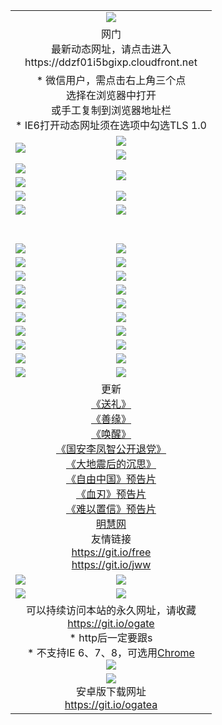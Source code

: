 ﻿<table>
  <tr></tr>
  <tr><td colspan=2 align=center><img src="https://cloud.githubusercontent.com/assets/11880933/13434984/f430fae2-e012-11e5-814f-c2df1e82b247.jpg" /></td></tr>
  <tr><td colspan=2 align=center>网门<br>最新动态网址，请点击进入
<br>https://ddzf01i5bgixp.cloudfront.net
    </td>
  </tr>
  <tr>
    <td colspan=2 align=center>* 微信用户，需点击右上角三个点<br>选择在浏览器中打开<br>或手工复制到浏览器地址栏
    <br>* IE6打开动态网址须在选项中勾选TLS 1.0</td>
  </tr>
  <tr>
    <td rowspan=2><a href="https://ddzf01i5bgixp.cloudfront.net/ogUP.aspx?name=11DKC.mp4&list=11DKC" target="_blank"><img src="https://ddzf01i5bgixp.cloudfront.net/Up/11DKC1.jpg" /></a></td> 
    <td><div><a href="https://ddzf01i5bgixp.cloudfront.net/ogUP.aspx?name=LRWS.mp4&list=LRWS" target="_blank"><img src="https://ddzf01i5bgixp.cloudfront.net/Up/LRWS.jpg" /></a></td>
   </tr>
  <tr>
    <td><a href="https://ddzf01i5bgixp.cloudfront.net/ogNiceVedio.aspx" target="_blank"><img src="https://ddzf01i5bgixp.cloudfront.net/Up/11TGKDY.jpg" /></a></td>
  </tr>
  <tr>
    <td><a href="https://ddzf01i5bgixp.cloudfront.net/ogUP.aspx?name=JQR.mp4&count=2" target="_blank"><img src="https://ddzf01i5bgixp.cloudfront.net/Up/JQR.jpg" /></a></td>   
    <td rowspan=2><a href="https://ddzf01i5bgixp.cloudfront.net/ogUP.aspx?name=JP.mp4&count=9" target="_blank"><img src="https://ddzf01i5bgixp.cloudfront.net/Up/JP.jpg" /></td>
  </tr>
  <tr>
    <td><a href="https://ddzf01i5bgixp.cloudfront.net/ogUP.aspx?name=WH.mp4" target="_blank"><img src="https://ddzf01i5bgixp.cloudfront.net/Up/WH.jpg" /></a></td>
  </tr>
  <tr>
    <td><a href="https://ddzf01i5bgixp.cloudfront.net/ogUP.aspx?name=SSZJ.mp4&list=SSZJ" target="_blank"><img src="https://ddzf01i5bgixp.cloudfront.net/Up/SSZJ.jpg" /></a></td>
    <td><a href="https://ddzf01i5bgixp.cloudfront.net/ogUP.aspx?name=1XQK.mp4&count=13" target="_blank"><img src="https://ddzf01i5bgixp.cloudfront.net/Up/1XQK.jpg" /></a</td>
  </tr>
  <tr>
    <td><a href="https://ddzf01i5bgixp.cloudfront.net/ogUP.aspx?name=ZY.mp4&count=2015|16" target="_blank"><img src="https://ddzf01i5bgixp.cloudfront.net/Up/ZY.jpg" /></a</td>
    <td><a href="https://ddzf01i5bgixp.cloudfront.net/ogUP.aspx?name=XTFY.mp4&count=B|2,A|24" target="_blank"><img src="https://ddzf01i5bgixp.cloudfront.net/Up/XTFY.jpg" /></a></td>
  </tr>
  <tr height="40">
  </tr>
  <tr>
    <td><a href="https://ddzf01i5bgixp.cloudfront.net/ogUP.aspx?name=4SQQ.mp4&list=4SQQ" target="_blank"><img src="https://ddzf01i5bgixp.cloudfront.net/Up/4SQQ0.jpg"/></a></td>
    <td><a href="https://ddzf01i5bgixp.cloudfront.net/ogUP.aspx?name=4SHQ.mp4&list=4SHQ" target="_blank"><img src="https://ddzf01i5bgixp.cloudfront.net/Up/4SHQ0.jpg"/></a></td>
  </tr>
  <tr>
    <td><a href="https://ddzf01i5bgixp.cloudfront.net/ogUP.aspx?name=4SZG.mp4&list=4SZG" target="_blank"><img src="https://ddzf01i5bgixp.cloudfront.net/Up/4SZG0.jpg"/></a></td>
    <td><a href="https://ddzf01i5bgixp.cloudfront.net/ogUP.aspx?name=4SDJ.mp4&list=4SDJ" target="_blank"><img src="https://ddzf01i5bgixp.cloudfront.net/Up/4SDJ0.jpg"/></a></td>
  </tr>
  <tr>
    <td><a href="https://ddzf01i5bgixp.cloudfront.net/ogUP.aspx?name=4SGX.mp4&list=4SGX" target="_blank"><img src="https://ddzf01i5bgixp.cloudfront.net/Up/4SGX0.jpg"/></a></td>
    <td><a href="https://ddzf01i5bgixp.cloudfront.net/ogUP.aspx?name=4SHD.mp4&list=4SHD" target="_blank"><img src="https://ddzf01i5bgixp.cloudfront.net/Up/4SHD0.jpg"/></a></td>
  </tr>
  <tr>
    <td><a href="https://ddzf01i5bgixp.cloudfront.net/ogUP.aspx?name=4CTX.mp4&list=4CTX" target="_blank"><img src="https://ddzf01i5bgixp.cloudfront.net/Up/4CTX0.jpg"/></a></td>
    <td><a href="https://ddzf01i5bgixp.cloudfront.net/ogUP.aspx?name=4CWZ.mp4&list=4CWZ" target="_blank"><img src="https://ddzf01i5bgixp.cloudfront.net/Up/4CWZ0.jpg"/></a></td>
  </tr>
  <tr>
    <td><a href="https://ddzf01i5bgixp.cloudfront.net/onUP.aspx?name=https://d1pog55izwmvoe.cloudfront.net/" target="_blank"><img src="https://ddzf01i5bgixp.cloudfront.net/Up/0DTW.jpg"/></a></td>
    <td><a href="https://ddzf01i5bgixp.cloudfront.net/onUP.aspx?name=https://d240ns8up8earz.cloudfront.net/acenter/" target="_blank"><img src="https://ddzf01i5bgixp.cloudfront.net/Up/0TDW.jpg" /></a></td>
  </tr>
  <tr>
    <td><a href="https://ddzf01i5bgixp.cloudfront.net/onUP.aspx?name=https://d4508d6vomz2p.cloudfront.net/gb/nsc413.htm" target="_blank"><img src="https://ddzf01i5bgixp.cloudfront.net/Up/0DJY.jpg" /></a></td>
    <td><a href="https://ddzf01i5bgixp.cloudfront.net/onUP.aspx?name=https://dilo7bqpjb57y.cloudfront.net/xtr/gb/prog204.html" target="_blank"><img src="https://ddzf01i5bgixp.cloudfront.net/Up/0XTR.jpg" /></a></td>
  </tr>
  <tr>
    <td><a href="https://ddzf01i5bgixp.cloudfront.net/onUP.aspx?name=https://d3aj00iefsmfgc.cloudfront.net/" target="_blank"><img src="https://ddzf01i5bgixp.cloudfront.net/Up/0MHW.jpg" /></a></td>
    <td><a href="https://ddzf01i5bgixp.cloudfront.net/onUP.aspx?name=https://d20wz7qt14x5d2.cloudfront.net/" target="_blank"><img src="https://ddzf01i5bgixp.cloudfront.net/Up/0ZJW.jpg" /></a></td>
  </tr>
  <tr>
    <td><a href="https://ddzf01i5bgixp.cloudfront.net/ogUP.aspx?name=0FG.zip" target="_blank"><img src="https://ddzf01i5bgixp.cloudfront.net/Up/0FG.jpg" /></a></td>
    <td><a href="https://ddzf01i5bgixp.cloudfront.net/ogUP.aspx?name=0FGA.apk" target="_blank"><img src="https://ddzf01i5bgixp.cloudfront.net/Up/0FGA.jpg" /></a></td>
  </tr>
  <tr>
    <td><a href="https://ddzf01i5bgixp.cloudfront.net/ogUP.aspx?name=0U.zip" target="_blank"><img src="https://ddzf01i5bgixp.cloudfront.net/Up/0U.jpg" /></a></td>
    <td><a href="https://ddzf01i5bgixp.cloudfront.net/ogUP.aspx?name=0UA.apk" target="_blank"><img src="https://ddzf01i5bgixp.cloudfront.net/Up/0UA.jpg" /></a></td>
  </tr>
  <tr>
    <td><a href="https://ddzf01i5bgixp.cloudfront.net/ogUP.aspx?name=0iPPOTV.zip" target="_blank"><img src="https://ddzf01i5bgixp.cloudfront.net/Up/0iPPOTV.jpg" /></a></td>
    <td><a href="https://ddzf01i5bgixp.cloudfront.net/ogUP.aspx?name=0iNTD.apk" target="_blank"><img src="https://ddzf01i5bgixp.cloudfront.net/Up/0iNTD.jpg" /></a></td>
  </tr>
  <tr>
    <td colspan=2 align=center>更新<br>
      <a href="https://ddzf01i5bgixp.cloudfront.net/ogUP.aspx?name=4ESL.mp4" target="_blank">《送礼》</a><br>
      <a href="https://ddzf01i5bgixp.cloudfront.net/ogUP.aspx?name=4ESY.mp4" target="_blank">《善缘》</a><br>
      <a href="https://ddzf01i5bgixp.cloudfront.net/ogUP.aspx?name=4EHX.mp4" target="_blank">《唤醒》</a><br>
      <a href="https://ddzf01i5bgixp.cloudfront.net/ogUP.aspx?name=4LFZ.mp4" target="_blank">《国安李凤智公开退党》</a><br>
      <a href="https://ddzf01i5bgixp.cloudfront.net/ogUP.aspx?name=4DDZHDCS.mp4" target="_blank">《大地震后的沉思》</a><br>
      <a href="https://ddzf01i5bgixp.cloudfront.net/ogUP.aspx?name=11ZYZG0.mp4" target="_blank">《自由中国》预告片</a><br>
      <a href="https://ddzf01i5bgixp.cloudfront.net/ogUP.aspx?name=11XR.mp4" target="_blank">《血刃》预告片</a><br>
      <a href="https://ddzf01i5bgixp.cloudfront.net/ogUP.aspx?name=11NYZX.mp4&count=2" target="_blank">《难以置信》预告片</a><br>
      <a href="https://ddzf01i5bgixp.cloudfront.net/onUP.aspx?name=https://www.minghui.org/" target="_blank">明慧网</a><br>
      友情链接<br>
      <a href="https://ddzf01i5bgixp.cloudfront.net/onUP.aspx?name=https://git.io/free" target="_blank">https://git.io/free</a><br>
      <a href="https://ddzf01i5bgixp.cloudfront.net/onUP.aspx?name=https://git.io/jww" target="_blank">https://git.io/jww</a></td>
    </td>
  </tr>
  <tr>
    <td><a href="https://ddzf01i5bgixp.cloudfront.net/ogNice.aspx" target="_blank"><img src="https://ddzf01i5bgixp.cloudfront.net/Up/0WCYY.jpg" /></a></td>
    <td><a href="https://ddzf01i5bgixp.cloudfront.net/onCO.aspx?ob=600事物&op=增删改&args=WH1~%23类型6新闻%7c%23类型6评论&mode=" target="_blank"><img src="https://ddzf01i5bgixp.cloudfront.net/Up/0WZTT.jpg" /></a></td> 
  </tr>
  <tr>
    <td><a href="https://ddzf01i5bgixp.cloudfront.net/ogDY.aspx" target="_blank"><img src="https://ddzf01i5bgixp.cloudfront.net/Up/0FK.jpg" /></a></td>
    <td><a href="https://ddzf01i5bgixp.cloudfront.net/ogST.aspx" target="_blank"><img src="https://ddzf01i5bgixp.cloudfront.net/Up/0ST.jpg" /></a></td> 
  </tr>
  <tr>
    <td colspan=2 align=center>可以持续访问本站的永久网址，请收藏<br/><a href="https://git.io/ogate" target="_blank">https://git.io/ogate</a><br/>* http后一定要跟s<br/>* 不支持IE 6、7、8，可选用<a href="https://ddzf01i5bgixp.cloudfront.net/ogUP.aspx?name=0ChromePortable.zip">Chrome</a><br/><a href="https://ddzf01i5bgixp.cloudfront.net/Up/0WMGDL2.png" target="_blank"><img src="https://ddzf01i5bgixp.cloudfront.net/Up/0WMGD2.png"/></a></td>
  </tr>
  <tr>
    <td colspan=2 align=center><a href="https://ddzf01i5bgixp.cloudfront.net/ogUP.aspx?name=0oGate.apk" target="_blank"><img src="https://cloud.githubusercontent.com/assets/11880933/13720399/75e143ee-e842-11e5-9f0a-1421f423c80f.jpg" /></a><br>安卓版下载网址<br><a href="https://git.io/ogatea">https://git.io/ogatea</a></td>
  </tr>
  <!--tr>
    <td colspan=2 align=center>可能失效的动态网址
    </td>
  </tr-->
</table>
